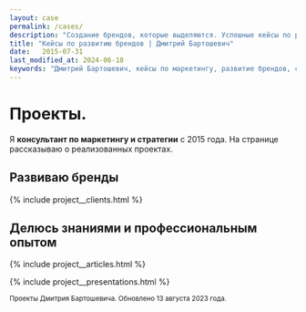 ```yaml
---
layout: case
permalink: /cases/
description: "Создание брендов, которые выделяются. Успешные кейсы по разработке концепций бренда, рекламных кампаний и аутсорсингу маркетинга. Истории, которые вдохновляют."
title: "Кейсы по развитию брендов | Дмитрий Бартошевич"
date:   2015-07-31
last_modified_at: 2024-06-18
keywords: "Дмитрий Бартошевич, кейсы по маркетингу, развитие брендов, создание стратегий, маркетинговые кампании, портфолио, консультант по маркетингу и стратегии, рекламные кампании, брендинг, аудит маркетинга, промо материалы, аутсорсинг маркетинига"
---
```



<div class="intro max-width-text"><h1 class="inline bold">Проекты.</h1> Я <b>консультант по&nbsp;маркетингу и&nbsp;стратегии</b> с&nbsp;2015 года. На&nbsp;странице рассказываю о&nbsp;реализованных проектах.   </div>


<section class="full-bleed row-gap--l">
<h2 class="h1 bold">Развиваю бренды</h2>
{% include project__clients.html %}
</section>

<section class="full-bleed row-gap--l">
<h2 class="h1 bold block__space--top-h1">Делюсь знаниями и&nbsp;профессиональным опытом</h2>

{% include project__articles.html %}

{% include project__presentations.html %}

</section>





<p class="mt-m small secondary-color">
<small> Проекты Дмитрия Бартошевича. Обновлено <time datetime="2023-08-13">13 августа 2023 года</time>. </small>
</p>